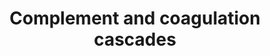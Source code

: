 ---
annotations:
- id: PW:0000502
  parent: regulatory pathway
  type: Pathway Ontology
  value: complement system pathway
- id: PW:0000474
  parent: regulatory pathway
  type: Pathway Ontology
  value: coagulation cascade pathway
authors:
- 169.230.77.174
- MaintBot
- Thomas
- Khanspers
- AlexanderPico
- Christine Chichester
- Ddigles
- L Dupuis
- Fehrhart
- Eweitz
citedin:
- link: 10.1016/j.forsciint.2016.06.027
  title: Simultaneous time course analysis of multiple markers based on DNA microarray
    in incised wound in skeletal muscle for wound aging (2016)
- link: PMC12289781
  title: Whole Transcriptome RNA-Seq Reveals Drivers of Pathological Dysfunction in
    a Transgenic Model of Alzheimer's Disease (2025)
- link: PMC12302725
  title: Mammary tissue microbiome analysis in PyMT mice reveals Methylobacteria as
    a commensal organism with potential therapeutic applications (2025)
communities: []
description: ''
last-edited: 2025-09-10
ndex: null
organisms:
- Mus musculus
redirect_from:
- /index.php/Pathway:WP449
- /instance/WP449
- /instance/WP449_r122582
revision: r122582
schema-jsonld:
- '@context': https://schema.org/
  '@id': https://wikipathways.github.io/pathways/WP449.html
  '@type': Dataset
  creator:
    '@type': Organization
    name: WikiPathways
  description: ''
  keywords:
  - 1700013L23Rik
  - A2m
  - Adn
  - Bdkrb1
  - Bradykinin
  - C1qa
  - C1qb
  - C1qg
  - C1r
  - C1s
  - C2
  - C3
  - C3ar1
  - C4
  - C4bp
  - C5r1
  - C6
  - C7
  - C9
  - Cd59a
  - Cfh
  - Cfi
  - Cpb2
  - Cr2
  - Crry
  - Daf1
  - Daf2
  - F10
  - F11
  - F12
  - F13b
  - F2
  - F2r
  - F3
  - F5
  - F7
  - F8
  - F9
  - Fgb
  - H2-Bf
  - Hc
  - Klkb1
  - Kng1
  - Masp1
  - Masp2
  - Mbl1
  - Mcp
  - Plat
  - Plau
  - Plaur
  - Plg
  - Proc
  - Pros1
  - Serpina1
  - Serpina5
  - Serpinc1
  - Serpind1
  - Serpine1
  - Serpinf2
  - Serping1
  - Tfpi
  - Thbd
  - Vwf
  license: CC0
  name: Complement and coagulation cascades
seo: CreativeWork
title: Complement and coagulation cascades
wpid: WP449
---